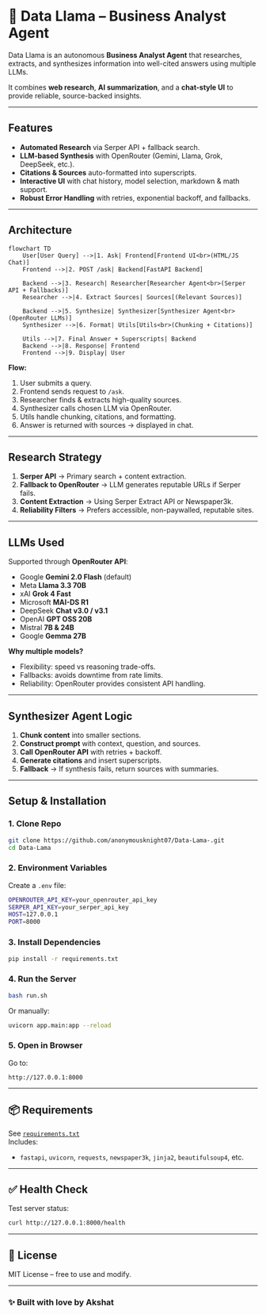 # 🦙 Data Llama – Business Analyst Agent

Data Llama is an autonomous **Business Analyst Agent** that researches, extracts, and synthesizes information into well-cited answers using multiple LLMs.  

It combines **web research**, **AI summarization**, and a **chat-style UI** to provide reliable, source-backed insights.

---

## Features
- **Automated Research** via Serper API + fallback search.  
- **LLM-based Synthesis** with OpenRouter (Gemini, Llama, Grok, DeepSeek, etc.).  
- **Citations & Sources** auto-formatted into superscripts.  
-  **Interactive UI** with chat history, model selection, markdown & math support.  
-  **Robust Error Handling** with retries, exponential backoff, and fallbacks.  

---

## Architecture

```mermaid
flowchart TD
    User[User Query] -->|1. Ask| Frontend[Frontend UI<br>(HTML/JS Chat)]
    Frontend -->|2. POST /ask| Backend[FastAPI Backend]

    Backend -->|3. Research| Researcher[Researcher Agent<br>(Serper API + Fallbacks)]
    Researcher -->|4. Extract Sources| Sources[(Relevant Sources)]

    Backend -->|5. Synthesize| Synthesizer[Synthesizer Agent<br>(OpenRouter LLMs)]
    Synthesizer -->|6. Format| Utils[Utils<br>(Chunking + Citations)]

    Utils -->|7. Final Answer + Superscripts| Backend
    Backend -->|8. Response| Frontend
    Frontend -->|9. Display| User
```

**Flow:**  
1. User submits a query.  
2. Frontend sends request to `/ask`.  
3. Researcher finds & extracts high-quality sources.  
4. Synthesizer calls chosen LLM via OpenRouter.  
5. Utils handle chunking, citations, and formatting.  
6. Answer is returned with sources → displayed in chat.  

---

##  Research Strategy
1. **Serper API** → Primary search + content extraction.  
2. **Fallback to OpenRouter** → LLM generates reputable URLs if Serper fails.  
3. **Content Extraction** → Using Serper Extract API or Newspaper3k.  
4. **Reliability Filters** → Prefers accessible, non-paywalled, reputable sites.  

---

## LLMs Used
Supported through **OpenRouter API**:

- Google **Gemini 2.0 Flash** (default)  
- Meta **Llama 3.3 70B**  
- xAI **Grok 4 Fast**  
- Microsoft **MAI-DS R1**  
- DeepSeek **Chat v3.0 / v3.1**  
- OpenAI **GPT OSS 20B**  
- Mistral **7B & 24B**  
- Google **Gemma 27B**  

**Why multiple models?**  
- Flexibility: speed vs reasoning trade-offs.  
- Fallbacks: avoids downtime from rate limits.  
- Reliability: OpenRouter provides consistent API handling.  

---

## Synthesizer Agent Logic
1. **Chunk content** into smaller sections.  
2. **Construct prompt** with context, question, and sources.  
3. **Call OpenRouter API** with retries + backoff.  
4. **Generate citations** and insert superscripts.  
5. **Fallback** → If synthesis fails, return sources with summaries.  

---

## Setup & Installation

### 1. Clone Repo
```bash
git clone https://github.com/anonymousknight07/Data-Lama-.git
cd Data-Lama
```

### 2. Environment Variables
Create a `.env` file:
```bash
OPENROUTER_API_KEY=your_openrouter_api_key
SERPER_API_KEY=your_serper_api_key
HOST=127.0.0.1
PORT=8000
```

### 3. Install Dependencies
```bash
pip install -r requirements.txt
```

### 4. Run the Server
```bash
bash run.sh
```
Or manually:
```bash
uvicorn app.main:app --reload
```

### 5. Open in Browser
Go to:
```
http://127.0.0.1:8000
```

---

## 📦 Requirements
See [`requirements.txt`](requirements.txt)  
Includes:
- `fastapi`, `uvicorn`, `requests`, `newspaper3k`, `jinja2`, `beautifulsoup4`, etc.  

---

## ✅ Health Check
Test server status:
```bash
curl http://127.0.0.1:8000/health
```

---

## 📜 License
MIT License – free to use and modify.  

---

### ✨ Built with love by Akshat
